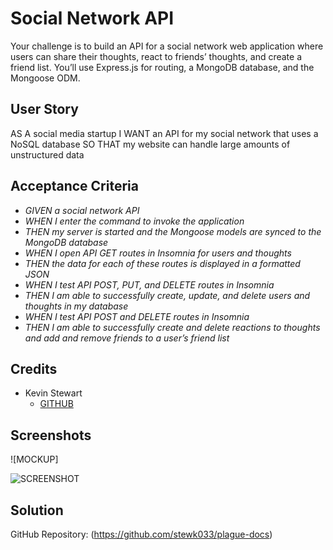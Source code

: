 # Social Network API

Your challenge is to build an API for a social network web application where users can share their thoughts, react to friends’ thoughts, and create a friend list. You’ll use Express.js for routing, a MongoDB database, and the Mongoose ODM.

## User Story

AS A social media startup
I WANT an API for my social network that uses a NoSQL database
SO THAT my website can handle large amounts of unstructured data

## Acceptance Criteria

* _GIVEN a social network API_
* _WHEN I enter the command to invoke the application_
* _THEN my server is started and the Mongoose models are synced to the MongoDB database_  
* _WHEN I open API GET routes in Insomnia for users and thoughts_
* _THEN the data for each of these routes is displayed in a formatted JSON_
* _WHEN I test API POST, PUT, and DELETE routes in Insomnia_
* _THEN I am able to successfully create, update, and delete users and thoughts in my database_
* _WHEN I test API POST and DELETE routes in Insomnia_
* _THEN I am able to successfully create and delete reactions to thoughts and add and remove friends to a user’s friend list_

## Credits

* Kevin Stewart
    - [GITHUB](https://github.com/stewk033)

## Screenshots

![MOCKUP]

![SCREENSHOT]()

## Solution

GitHub Repository: (https://github.com/stewk033/plague-docs)
